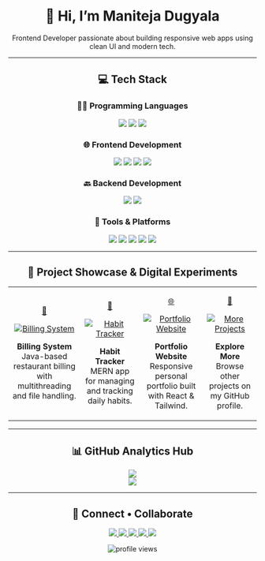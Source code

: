 <div align="center">
  <h1>👋 Hi, I’m Maniteja Dugyala</h1>
  <p>Frontend Developer passionate about building responsive web apps using clean UI and modern tech.</p>
</div>

---

<h2 align="center">💻 Tech Stack</h2>

<h3 align="center">👨‍💻 Programming Languages</h3>
<p align="center">
  <img src="https://img.shields.io/badge/Python-3776AB?style=for-the-badge&logo=python&logoColor=white" />
  <img src="https://img.shields.io/badge/Java-007396?style=for-the-badge&logo=java&logoColor=white" />
  <img src="https://img.shields.io/badge/SQL-003B57?style=for-the-badge&logo=mysql&logoColor=white" />
</p>

<h3 align="center">🌐 Frontend Development</h3>
<p align="center">
  <img src="https://img.shields.io/badge/React-61DAFB?style=for-the-badge&logo=react&logoColor=black" />
  <img src="https://img.shields.io/badge/HTML5-E34F26?style=for-the-badge&logo=html5&logoColor=white" />
  <img src="https://img.shields.io/badge/CSS3-1572B6?style=for-the-badge&logo=css3&logoColor=white" />
  <img src="https://img.shields.io/badge/Tailwind_CSS-38B2AC?style=for-the-badge&logo=tailwind-css&logoColor=white" />
</p>

<h3 align="center">🔙 Backend Development</h3>
<p align="center">
  <img src="https://img.shields.io/badge/Node.js-339933?style=for-the-badge&logo=nodedotjs&logoColor=white" />
  <img src="https://img.shields.io/badge/MongoDB-4EA94B?style=for-the-badge&logo=mongodb&logoColor=white" />
</p>

<h3 align="center">🧰 Tools & Platforms</h3>
<p align="center">
  <img src="https://img.shields.io/badge/Git-F05032?style=for-the-badge&logo=git&logoColor=white" />
  <img src="https://img.shields.io/badge/GitHub-181717?style=for-the-badge&logo=github&logoColor=white" />
  <img src="https://img.shields.io/badge/Postman-FF6C37?style=for-the-badge&logo=postman&logoColor=white" />
  <img src="https://img.shields.io/badge/Vercel-000000?style=for-the-badge&logo=vercel&logoColor=white" />
  <img src="https://img.shields.io/badge/Figma-F24E1E?style=for-the-badge&logo=figma&logoColor=white" />
</p>

---

<h2 align="center">🎨 Project Showcase & Digital Experiments</h2>

<div align="center">
  <table>
    <tr>
      <td align="center" width="220px">
        <a href="https://github.com/ManitejaDugyala/Billing-System">
          <p>🧾</p>
          <img src="https://via.placeholder.com/200x100/fb923c/ffffff?text=Billing+System" alt="Billing System" />
        </a>
        <p><strong>Billing System</strong><br/>Java-based restaurant billing with multithreading and file handling.</p>
      </td>
      <td align="center" width="220px">
        <a href="https://github.com/ManitejaDugyala/Habit-Tracker">
          <p>📅</p>
          <img src="https://via.placeholder.com/200x100/38bdf8/ffffff?text=Habit+Tracker" alt="Habit Tracker" />
        </a>
        <p><strong>Habit Tracker</strong><br/>MERN app for managing and tracking daily habits.</p>
      </td>
      <td align="center" width="220px">
        <a href="https://github.com/ManitejaDugyala/Portfolio-Website">
          <p>🌐</p>
          <img src="https://via.placeholder.com/200x100/86efac/000000?text=Portfolio+Site" alt="Portfolio Website" />
        </a>
        <p><strong>Portfolio Website</strong><br/>Responsive personal portfolio built with React & Tailwind.</p>
      </td>
      <td align="center" width="220px">
        <a href="https://github.com/ManitejaDugyala">
          <p>📁</p>
          <img src="https://via.placeholder.com/200x100/f0abfc/000000?text=More+Projects" alt="More Projects" />
        </a>
        <p><strong>Explore More</strong><br/>Browse other projects on my GitHub profile.</p>
      </td>
    </tr>
  </table>
</div>

---

<h2 align="center">📊 GitHub Analytics Hub</h2>

<p align="center">
  <img src="https://github-readme-stats.vercel.app/api?username=ManitejaDugyala&show_icons=true&theme=vue" />
  <br/>
  <img src="https://github-readme-stats.vercel.app/api/top-langs/?username=ManitejaDugyala&layout=compact&theme=vue" />
</p>

---

<h2 align="center">🤝 Connect • Collaborate</h2>

<p align="center">
  <a href="mailto:manitejadugyala1@gmail.com">
    <img src="https://img.shields.io/badge/-Gmail-D14836?style=flat&logo=gmail&logoColor=white" />
  </a>
  <a href="https://www.linkedin.com/in/maniteja-dugyala-081274301">
    <img src="https://img.shields.io/badge/-LinkedIn-0077B5?style=flat&logo=linkedin&logoColor=white" />
  </a>
  <a href="https://github.com/ManitejaDugyala">
    <img src="https://img.shields.io/badge/-GitHub-181717?style=flat&logo=github&logoColor=white" />
  </a>
  <a href="https://www.instagram.com/_manitejaa_/">
    <img src="https://img.shields.io/badge/-Instagram-E4405F?style=flat&logo=instagram&logoColor=white" />
  </a>
  <a href="http://maniteja-dugyala.netlify.app/">
    <img src="https://img.shields.io/badge/-Portfolio-4CAF50?style=flat&logo=internet-explorer&logoColor=white" />
  </a>
</p>

<p align="center">
  <img src="https://komarev.com/ghpvc/?username=ManitejaDugyala&style=flat-square&color=blue" alt="profile views"/>
</p>
